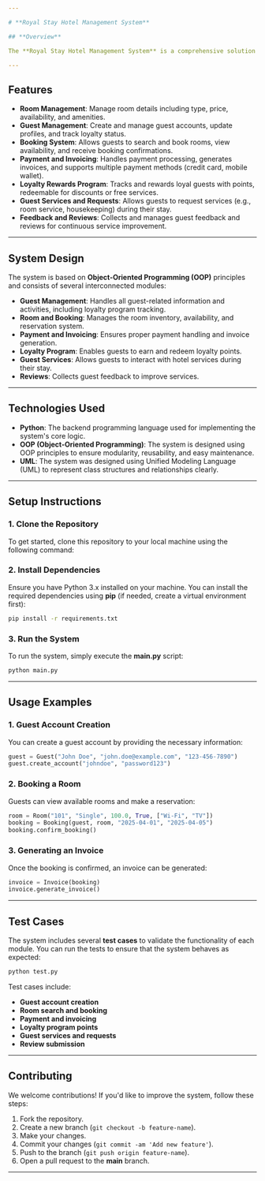 ```yaml
---

# **Royal Stay Hotel Management System**

## **Overview**

The **Royal Stay Hotel Management System** is a comprehensive solution for managing hotel operations. The system allows hotel staff and guests to interact seamlessly through features such as room management, guest reservations, invoicing, loyalty programs, guest services, and feedback management. It is designed to improve the guest experience, streamline hotel operations, and support key functionalities that a modern hotel management system needs.

---
```


## **Features**

- **Room Management**: Manage room details including type, price, availability, and amenities.
- **Guest Management**: Create and manage guest accounts, update profiles, and track loyalty status.
- **Booking System**: Allows guests to search and book rooms, view availability, and receive booking confirmations.
- **Payment and Invoicing**: Handles payment processing, generates invoices, and supports multiple payment methods (credit card, mobile wallet).
- **Loyalty Rewards Program**: Tracks and rewards loyal guests with points, redeemable for discounts or free services.
- **Guest Services and Requests**: Allows guests to request services (e.g., room service, housekeeping) during their stay.
- **Feedback and Reviews**: Collects and manages guest feedback and reviews for continuous service improvement.

---

## **System Design**

The system is based on **Object-Oriented Programming (OOP)** principles and consists of several interconnected modules:

- **Guest Management**: Handles all guest-related information and activities, including loyalty program tracking.
- **Room and Booking**: Manages the room inventory, availability, and reservation system.
- **Payment and Invoicing**: Ensures proper payment handling and invoice generation.
- **Loyalty Program**: Enables guests to earn and redeem loyalty points.
- **Guest Services**: Allows guests to interact with hotel services during their stay.
- **Reviews**: Collects guest feedback to improve services.

---

## **Technologies Used**

- **Python**: The backend programming language used for implementing the system's core logic.
- **OOP (Object-Oriented Programming)**: The system is designed using OOP principles to ensure modularity, reusability, and easy maintenance.
- **UML**: The system was designed using Unified Modeling Language (UML) to represent class structures and relationships clearly.

---

## **Setup Instructions**

### **1. Clone the Repository**
To get started, clone this repository to your local machine using the following command:


### **2. Install Dependencies**
Ensure you have Python 3.x installed on your machine. You can install the required dependencies using **pip** (if needed, create a virtual environment first):

```bash
pip install -r requirements.txt
```

### **3. Run the System**
To run the system, simply execute the **main.py** script:

```bash
python main.py
```

---

## **Usage Examples**

### **1. Guest Account Creation**
You can create a guest account by providing the necessary information:

```python
guest = Guest("John Doe", "john.doe@example.com", "123-456-7890")
guest.create_account("johndoe", "password123")
```

### **2. Booking a Room**
Guests can view available rooms and make a reservation:

```python
room = Room("101", "Single", 100.0, True, ["Wi-Fi", "TV"])
booking = Booking(guest, room, "2025-04-01", "2025-04-05")
booking.confirm_booking()
```

### **3. Generating an Invoice**
Once the booking is confirmed, an invoice can be generated:

```python
invoice = Invoice(booking)
invoice.generate_invoice()
```

---

## **Test Cases**

The system includes several **test cases** to validate the functionality of each module. You can run the tests to ensure that the system behaves as expected:

```bash
python test.py
```

Test cases include:
- **Guest account creation**
- **Room search and booking**
- **Payment and invoicing**
- **Loyalty program points**
- **Guest services and requests**
- **Review submission**

---

## **Contributing**

We welcome contributions! If you'd like to improve the system, follow these steps:

1. Fork the repository.
2. Create a new branch (`git checkout -b feature-name`).
3. Make your changes.
4. Commit your changes (`git commit -am 'Add new feature'`).
5. Push to the branch (`git push origin feature-name`).
6. Open a pull request to the **main** branch.

---

